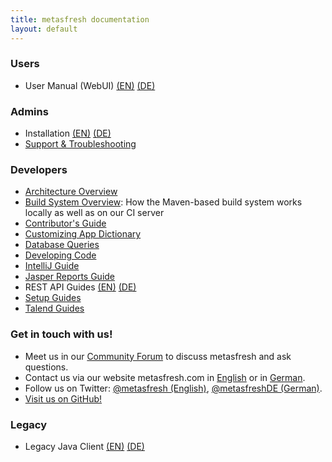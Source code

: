 ```yaml
---
title: metasfresh documentation
layout: default
---
```


### Users
- User Manual (WebUI) [(EN)](pages/webui/index_en) [(DE)](pages/webui/index_de)

### Admins
- Installation [(EN)](pages/installation/index_en)  [(DE)](pages/installation/index_de)
- [Support & Troubleshooting](pages/support/index_en)

### Developers
  - [Architecture Overview](howto_collection/EN/metasfresh_architecture.html)
  - [Build System Overview](pages/infrastructure/ci_en): How the Maven-based build system works locally as well as on our CI server
  - [Contributor's Guide](pages/contributors_guide/index_en)
  - [Customizing App Dictionary](pages/appdictionary/index_en)
  - [Database Queries](pages/sql/index_en)
  - [Developing Code](pages/developers/index_en)
  - [IntelliJ Guide](pages/intellij/index_en)
  - [Jasper Reports Guide](pages/jasper_reports/index_en)
  - REST API Guides [(EN)](pages/rest_api/index_en) [(DE)](pages/rest_api/index_de)
  - [Setup Guides](pages/setup/index_en)
  - [Talend Guides](pages/talend/index_en)

### Get in touch with us!
- Meet us in our <a href="https://forum.metasfresh.org/" title="metasfresh Forum" target="\_blank">Community Forum</a> to discuss metasfresh and ask questions.
- Contact us via our website metasfresh.com in <a href="https://metasfresh.com/en" title="metasfresh.com (EN)" target="\_blank">English</a> or in <a href="https://metasfresh.com/" title="metasfresh.com (DE)" target="\_blank">German</a>.
- Follow us on Twitter: <a href="https://twitter.com/metasfresh" title="metasfresh on Twitter (EN)" target="\_blank">@metasfresh (English)</a>, <a href="https://twitter.com/metasfreshDE" title="metasfresh auf Twitter (DE)" target="\_blank">@metasfreshDE (German)</a>.
- <a href="https://github.com/metasfresh" title="metasfresh on GitHub.com" target="\_blank">Visit us on GitHub!</a>

<!--
- There are also two Gitter chat rooms. One for <a href="https://gitter.im/metasfresh/metasfresh" title="metasfresh on Gitter" target="\_blank">metasfresh</a> and one for <a href="https://gitter.im/metasfresh/metasfresh-documentation" title="metasfresh-documentation on Gitter" target="\_blank">metasfresh-documentation</a>.
-->

### Legacy
- Legacy Java Client [(EN)](pages/howto/index_en) [(DE)](pages/howto/index_de)
